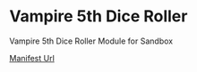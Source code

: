 # Vampire 5th Dice Roller
 Vampire 5th Dice Roller Module for Sandbox

[Manifest Url](https://raw.githubusercontent.com/Musrha/vampire-5th-dice-roller/main/module.json)
